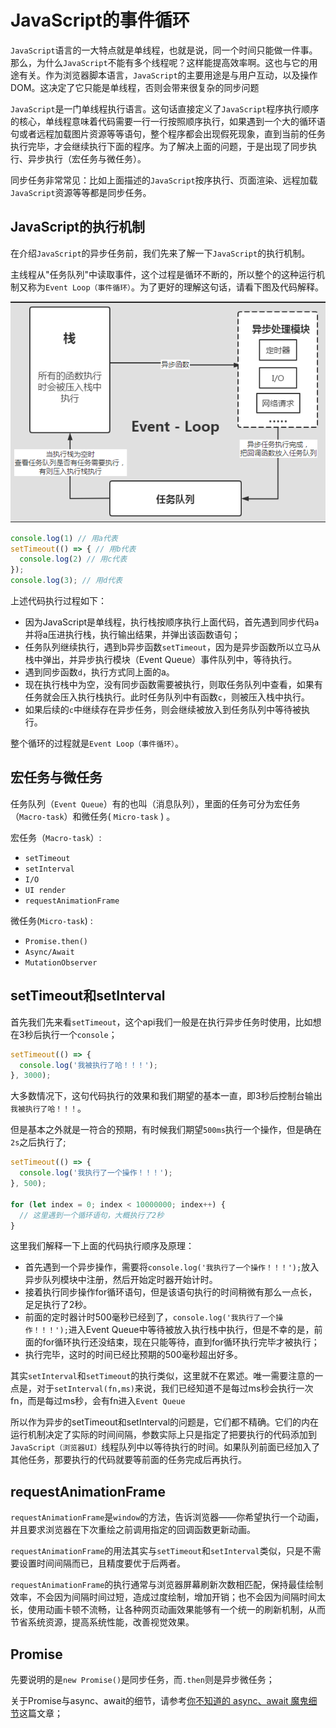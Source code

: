 # JavaScript的事件循环
`JavaScript`语言的一大特点就是单线程，也就是说，同一个时间只能做一件事。那么，为什么`JavaScript`不能有多个线程呢？这样能提高效率啊。这也与它的用途有关。作为浏览器脚本语言，`JavaScript`的主要用途是与用户互动，以及操作DOM。这决定了它只能是单线程，否则会带来很复杂的同步问题

`JavaScript`是一门单线程执行语言。这句话直接定义了`JavaScript`程序执行顺序的核心，单线程意味着代码需要一行一行按照顺序执行，如果遇到一个大的循环语句或者远程加载图片资源等等语句，整个程序都会出现假死现象，直到当前的任务执行完毕，才会继续执行下面的程序。为了解决上面的问题，于是出现了同步执行、异步执行（宏任务与微任务）。

同步任务非常常见：比如上面描述的`JavaScript`按序执行、页面渲染、远程加载`JavaScript`资源等等都是同步任务。

## JavaScript的执行机制

在介绍`JavaScript`的异步任务前，我们先来了解一下`JavaScript`的执行机制。

主线程从"任务队列"中读取事件，这个过程是循环不断的，所以整个的这种运行机制又称为`Event Loop（事件循环）`。为了更好的理解这句话，请看下图及代码解释。

![JavaScript的执行机制](./imgs/event-loop.png)

```js
console.log(1) // 用a代表
setTimeout(() => { // 用b代表
  console.log(2) // 用c代表
}); 
console.log(3); // 用d代表
```
上述代码执行过程如下：
- 因为JavaScript是单线程，执行栈按顺序执行上面代码，首先遇到同步代码`a`并将a压进执行栈，执行输出结果，并弹出该函数语句；
- 任务队列继续执行，遇到b异步函数`setTimeout`，因为是异步函数所以立马从栈中弹出，并异步执行模块（Event Queue）事件队列中，等待执行。
- 遇到同步函数`d`，执行方式同上面的a。
- 现在执行栈中为空，没有同步函数需要被执行，则取任务队列中查看，如果有任务就会压入执行栈执行。此时任务队列中有函数`c`，则被压入栈中执行。
- 如果后续的`c`中继续存在异步任务，则会继续被放入到任务队列中等待被执行。

整个循环的过程就是`Event Loop（事件循环）`。


## 宏任务与微任务

任务队列（`Event Queue`）有的也叫（消息队列），里面的任务可分为宏任务（`Macro-task`）和微任务( `Micro-task` ) 。

宏任务（`Macro-task`）:
- `setTimeout`
- `setInterval`
- `I/O`
- `UI render`
- `requestAnimationFrame`

微任务(`Micro-task`) :
- `Promise.then()`
- `Async/Await`
- `MutationObserver`


## setTimeout和setInterval

首先我们先来看`setTimeout`，这个api我们一般是在执行异步任务时使用，比如想在3秒后执行一个`console`；
```js
setTimeout(() => {
  console.log('我被执行了哈！！！');
}, 3000);

```
大多数情况下，这句代码执行的效果和我们期望的基本一直，即3秒后控制台输出 `我被执行了哈！！！`。

但是基本之外就是一符合的预期，有时候我们期望`500ms`执行一个操作，但是确在`2s`之后执行了;
```js
setTimeout(() => {
  console.log('我执行了一个操作！！！');
}, 500);

for (let index = 0; index < 10000000; index++) {
  // 这里遇到一个循环语句，大概执行了2秒
}
```
这里我们解释一下上面的代码执行顺序及原理：
- 首先遇到一个异步操作，需要将`console.log('我执行了一个操作！！！');`放入异步队列模块中注册，然后开始定时器开始计时。
- 接着执行同步操作for循环语句，但是该语句执行的时间稍微有那么一点长，足足执行了2秒。
- 前面的定时器计时500毫秒已经到了，`console.log('我执行了一个操作！！！');`进入Event Queue中等待被放入执行栈中执行，但是不幸的是，前面的for循环执行还没结束，现在只能等待，直到for循环执行完毕才被执行；
- 执行完毕，这时的时间已经比预期的500毫秒超出好多。

其实`setInterval`和`setTimeout`的执行类似，这里就不在累述。唯一需要注意的一点是，对于`setInterval(fn,ms)`来说，我们已经知道不是每过ms秒会执行一次fn，而是每过ms秒，会有fn进入`Event Queue`

所以作为异步的setTimeout和setInterval的问题是，它们都不精确。它们的内在运行机制决定了实际的时间间隔，参数实际上只是指定了把要执行的代码添加到`JavaScript（浏览器UI）`线程队列中以等待执行的时间。如果队列前面已经加入了其他任务，那要执行的代码就要等前面的任务完成后再执行。

## requestAnimationFrame

`requestAnimationFrame`是`window`的方法，告诉浏览器——你希望执行一个动画，并且要求浏览器在下次重绘之前调用指定的回调函数更新动画。

`requestAnimationFrame`的用法其实与`setTimeout`和`setInterval`类似，只是不需要设置时间间隔而已，且精度要优于后两者。

`requestAnimationFrame`的执行通常与浏览器屏幕刷新次数相匹配，保持最佳绘制效率，不会因为间隔时间过短，造成过度绘制，增加开销；也不会因为间隔时间太长，使用动画卡顿不流畅，让各种网页动画效果能够有一个统一的刷新机制，从而节省系统资源，提高系统性能，改善视觉效果。

## Promise

先要说明的是`new Promise()`是同步任务，而`.then`则是异步微任务；

关于Promise与async、await的细节，请参考[你不知道的 async、await 魔鬼细节](https://juejin.cn/post/7194744938276323384#heading-2)这篇文章；